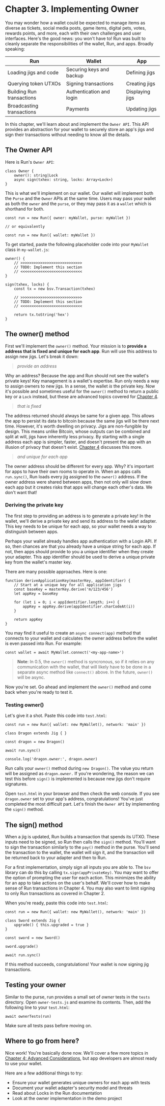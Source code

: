 # Chapter 3. Implementing Owner

You may wonder how a wallet could be expected to manage items as diverse as tickets, social media posts, game items, digital pets, votes, rewards points, and more, each with their own challenges and user interfaces. Here's the good news: you won't have to! Run was built to cleanly separate the responsibilities of the wallet, Run, and apps. Broadly speaking:

| Run | Wallet | App |
| --- | ------ | --- |
| Loading jigs and code | Securing keys and backup | Defining jigs |
| Querying token UTXOs | Signing transactions | Creating jigs |
| Building Run transactions | Authentication and login | Displaying jigs |
| Broadcasting transactions | Payments | Updating jigs |

In this chapter, we'll learn about and implement the `Owner API`. This API provides an abstraction for your wallet to securely store an app's jigs and sign their transactions without needing to know all the details. 

## The Owner API

Here is Run's `Owner API`:

    class Owner {
        owner(): string|Lock
        async sign(txhex: string, locks: Array<Lock>)
    }

This is what we'll implement on our wallet. Our wallet will implement both the `Purse` and the `Owner` APIs at the same time. Users may pass your wallet as both the `owner` and the `purse`, or they may pass it as a `wallet` which is shorthand for both.

    const run = new Run({ owner: myWallet, purse: myWallet })

    // or equivalently

    const run = new Run({ wallet: myWallet })

To get started, paste the following placeholder code into your `MyWallet` class in `my-wallet.js`:

    owner() {
        // >>>>>>>>>>>>>>>>>>>>>>>>>>>>
        // TODO: Implement this section
        // <<<<<<<<<<<<<<<<<<<<<<<<<<<< 
    }

    sign(txhex, locks) {
        const tx = new bsv.Transaction(txhex)

        // >>>>>>>>>>>>>>>>>>>>>>>>>>>>
        // TODO: Implement this section
        // <<<<<<<<<<<<<<<<<<<<<<<<<<<< 

        return tx.toString('hex')
    }

## The owner() method

First we'll implement the `owner()` method. Your mission is to **provide a address that is fixed and unique for each app**. Run will use this address to assign new jigs. Let's break it down:

> *provide an address*

Why an address? Because the app and Run should not see the wallet's private keys! Key management is a wallet's expertise. Run only needs a way to assign owners to new jigs. In a sense, the wallet *is* the private key. Now it's possible and sometimes useful for the `owner()` method to return a public key or a `Lock` instead, but these are advanced topics covered for [Chapter 4](04-advanced.md).

> *that is fixed*

The address returned should always be same for a given app. This allows the app to persist its data to bitcoin because the same jigs will be there next time. However, it's worth dwelling on privacy. Jigs are non-fungible by design. This means unlike Bitcoin, whose outputs can be combined and split at will, jigs have inherently less privacy. By starting with a single address each app is simpler, faster, and doesn't present the app with an illusion of privacy that doesn't exist. [Chapter 4](04-advanced.md) discusses this more.

> *and unique for each app*

The owner address should be different for every app. Why? it's important for apps to have their own rooms to operate in. When an apps calls `run.sync()`, Run loads every jig assigned to the `owner()` address. If the owner address were shared between apps, then not only will slow down each app but it creates risks that apps will change each other's data. We don't want that!

### Deriving the private key

The first step to providing an address is to generate a private key! In the wallet, we'll derive a private key and send its address to the wallet adapter. This key needs to be unique for each app, so your wallet needs a way to distinguish between apps.

Perhaps your wallet already handles app authentication with a Login API. If so, then chances are that you already have a unique string for each app. If not, then apps should provide to you a unique identifier when they create your adapter. This app identifier should be used to derive a unique private key from the wallet's master key.

There are many possible approaches. Here is one:

```
function deriveApplicationKey(masterKey, appIdentifier) {
    // Start at a unique key for all application jigs
    const baseKey = masterKey.derive('m/123/456')
    let appKey = baseKey

    for (let i = 0; i < appIdentifier.length; i++) {
        appKey = appKey.derive(appIdentifier.charCodeAt(i))
    }

    return appKey
}
```

You may find it useful to create an `async connect(app)` method that connects to your wallet and calculates the owner address before the wallet is even passed into Run. For example:

```
const wallet = await MyWallet.connect('<my-app-name>')
```

> **Note**: In 0.5, the `owner()` method is syncronous, so if it relies on any communication with the wallet, that will likely have to be done in a separate async method like `connect()` above. In the future, `owner()` will be async.

Now you're set. Go ahead and implement the `owner()` method and come back when you're ready to test it.

### Testing owner()

Let's give it a shot. Paste this code into `test.html`:

```
const run = new Run({ wallet: new MyWallet(), network: 'main' })

class Dragon extends Jig { }

const dragon = new Dragon()

await run.sync()

console.log('dragon.owner:', dragon.owner)
```

Run calls your `owner()` method during `new Dragon()`. The value you return will be assigned as `dragon.owner.` If you're wondering, the reason we can test this before `sign()` is implemented is because new jigs don't require signatures.

Open `test.html` in your browser and then check the web console. If you see `dragon.owner` set to your app's address, congratulations! You've just completed the most difficult part. Let's finish the `Owner API` by implementing the `sign()` method.

## The sign() method

When a jig is updated, Run builds a transaction that spends its UTXO. These inputs need to be signed, so Run then calls the `sign()` method. You'll want to sign the transaction similarly to the `pay()` method in the purse. You'll send the transaction to the wallet, the wallet will sign it, and the transaction will be returned back to your adapter and then to Run.

For a first implementation, simply sign all inputs you are able to. The `bsv` library can do this by calling `tx.sign(appPrivateKey)`. You may want to offer the option of prompting the user for each action. This minimizes the ability for an app to take actions on the user's behalf. We'll cover how to make sense of Run transactions in Chapter 4. You may also want to limit signing to only Run transactions as covered in Chapter 2.

When you're ready, paste this code into `test.html`:

```
const run = new Run({ wallet: new MyWallet(), network: 'main' })

class Sword extends Jig {
    upgrade() { this.upgraded = true }
}

const sword = new Sword()

sword.upgrade()

await run.sync()
```

If this method succeeds, congratulations! Your wallet is now signing jig transactions.

## Testing your owner

Similar to the purse, run provides a small set of *owner* tests in the `tests` directory. Open `owner-tests.js` and examine its contents. Then, add the following line to your `test.html`:

    await ownerTests(run)
    
Make sure all tests pass before moving on.

## Where to go from here?

Nice work! You're basically done now. We'll cover a few more topics in [Chapter 4: Advanced Considerations](04-advanced.md), but app developers are almost ready to use your wallet.

Here are a few additional things to try:

* Ensure your wallet generates unique owners for each app with tests
* Document your wallet adapter's security model and threats
* Read about Locks in the Run documentation
* Look at the owner implementation in the demo project
